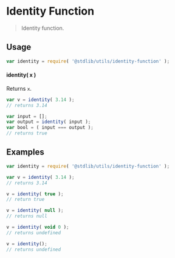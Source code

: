 # Identity Function

> Identity function.


<section class="usage">

## Usage

``` javascript
var identity = require( '@stdlib/utils/identity-function' );
```

#### identity( x )

Returns `x`.

``` javascript
var v = identity( 3.14 );
// returns 3.14

var input = [];
var output = identity( input );
var bool = ( input === output );
// returns true
```

</section>

<!-- /.usage -->


<section class="examples">

## Examples

``` javascript
var identity = require( '@stdlib/utils/identity-function' );

var v = identity( 3.14 );
// returns 3.14

v = identity( true );
// return true

v = identity( null );
// returns null

v = identity( void 0 );
// returns undefined

v = identity();
// returns undefined
```

</section>

<!-- /.examples -->


<section class="links">

</section>

<!-- /.links -->
